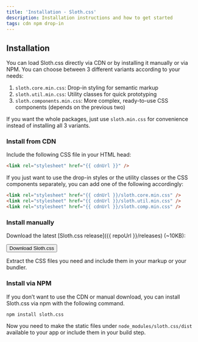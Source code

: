```yaml
---
title: 'Installation - Sloth.css'
description: Installation instructions and how to get started
tags: cdn npm drop-in
---
```


## Installation

You can load Sloth.css directly via CDN or by installing it manually or via NPM. You can choose between 3 different variants according to your needs:

1. `sloth.core.min.css`: Drop-in styling for semantic markup
2. `sloth.util.min.css`: Utility classes for quick prototyping
3. `sloth.components.min.css`: More complex, ready-to-use CSS components (depends on the previous two)

If you want the whole packages, just use `sloth.min.css` for convenience instead of installing all 3 variants.

### Install from CDN

Include the following CSS file in your HTML head:

```html
<link rel="stylesheet" href="{{ cdnUrl }}" />
```

If you just want to use the drop-in styles or the utility classes or the CSS components separately, you can add one of the following accordingly:

```html
<link rel="stylesheet" href="{{ cdnUrl }}/sloth.core.min.css" />
<link rel="stylesheet" href="{{ cdnUrl }}/sloth.util.min.css" />
<link rel="stylesheet" href="{{ cdnUrl }}/sloth.comp.min.css" />
```

### Install manually

Download the latest [Sloth.css release]({{ repoUrl }}/releases) (\~10KB):

<button onclick="window.location.href='{{ repoUrl }}/releases'">Download Sloth.css</button>

Extract the CSS files you need and include them in your markup or your bundler.

### Install via NPM

If you don’t want to use the CDN or manual download, you can install Sloth.css via npm with the following command.

```bash
npm install sloth.css
```

Now you need to make the static files under `node_modules/sloth.css/dist` available to your app or include them in your build step.
